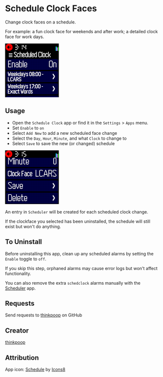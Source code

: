 # Schedule Clock Faces

Change clock faces on a schedule.

For example: a fun clock face for weekends and after work; a detailed clock face for work days.

![Screenshot](screenshot-1.png)

## Usage

* Open the `Schedule Clock` app or find it in the `Settings` > `Apps` menu.
* Set `Enable` to `on`
* Select `Add New` to add a new scheduled face change
* Select the `Day`, `Hour`, `Minute`, and what `Clock` to change to
* Select `Save` to save the new (or changed) schedule

![SaveButton](screenshot-2.png)

An entry in `Scheduler` will be created for each scheduled clock change.

If the clockface you selected has been uninstalled, the schedule will still exist but won't do anything.

## To Uninstall
Before uninstalling this app, clean up any scheduled alarms by setting the `Enable` toggle to `off`.

If you skip this step, orphaned alarms may cause error logs but won't affect functionality.

You can also remove the extra `schedclock` alarms manually with the [Scheduler](/?id=sched) app.

## Requests

Send requests to [thinkpoop](https://github.com/thinkpoop) on GitHub

## Creator

[thinkpoop](https://github.com/thinkpoop)

## Attribution

App icon: [Schedule](https://icons8.com/icon/E7VlDozxin8k/schedule) by [Icons8](https://icons8.com/)